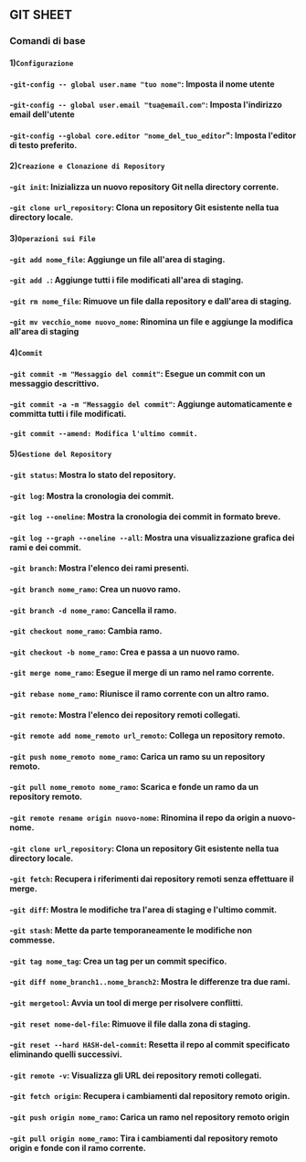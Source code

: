 ## GIT SHEET
### Comandi di base
#### 1)`Configurazione`
#### **`-git-config -- global user.name "tuo nome"`: Imposta il nome utente**
#### **-`git-config -- global user.email "tua@email.com"`: Imposta l'indirizzo email dell'utente**
#### **-`git-config --global core.editor "nome_del_tuo_editor`": Imposta l'editor di testo preferito.**
#### 2)**`Creazione e Clonazione di Repository`**
#### **-`git init`: Inizializza un nuovo repository Git nella directory corrente.**
#### **-`git clone url_repository`: Clona un repository Git esistente nella tua directory locale.**
#### 3)`Operazioni sui File`
#### **-`git add nome_file`: Aggiunge un file all'area di staging.**
#### **-`git add .`: Aggiunge tutti i file modificati all'area di staging.**
#### **-`git rm nome_file`: Rimuove un file dalla repository e dall'area di staging.**
#### **-`git mv vecchio_nome nuovo_nome`: Rinomina un file e aggiunge la modifica all'area di staging**
#### 4)`Commit`
#### **-`git commit -m "Messaggio del commit"`: Esegue un commit con un messaggio descrittivo.**
#### **-`git commit -a -m "Messaggio del commit"`: Aggiunge automaticamente e committa tutti i file modificati.**
#### **`-git commit --amend: Modifica l'ultimo commit.`**
#### 5)`Gestione del Repository`

#### **`-git status`: Mostra lo stato del repository.**
#### **-`git log`: Mostra la cronologia dei commit.**
#### **-`git log --oneline`: Mostra la cronologia dei commit in formato breve.**
#### **-`git log --graph --oneline --all`: Mostra una visualizzazione grafica dei rami e dei commit.**
#### **-`git branch`: Mostra l'elenco dei rami presenti.**
#### **-`git branch nome_ramo`: Crea un nuovo ramo.**
#### **-`git branch -d nome_ramo`: Cancella il ramo.**
#### **-`git checkout nome_ramo`: Cambia ramo.**
#### **-`git checkout -b nome_ramo`: Crea e passa a un nuovo ramo.**
#### **`-git merge nome_ramo`: Esegue il merge di un ramo nel ramo corrente.**
#### **-`git rebase nome_ramo`: Riunisce il ramo corrente con un altro ramo.**
#### **-`git remote`: Mostra l'elenco dei repository remoti collegati.**
#### **-`git remote add nome_remoto url_remoto`: Collega un repository remoto.**
#### **-`git push nome_remoto nome_ramo`: Carica un ramo su un repository remoto.**
#### **-`git pull nome_remoto nome_ramo`: Scarica e fonde un ramo da un repository remoto.**
#### **-`git remote rename origin nuovo-nome`: Rinomina il repo da origin a nuovo-nome.**
#### **-`git clone url_repository`: Clona un repository Git esistente nella tua directory locale.**
#### **-`git fetch`: Recupera i riferimenti dai repository remoti senza effettuare il merge.**
#### **-`git diff`: Mostra le modifiche tra l'area di staging e l'ultimo commit.**
#### **-`git stash`: Mette da parte temporaneamente le modifiche non commesse.**
#### **-`git tag nome_tag`: Crea un tag per un commit specifico.**
#### **-`git diff nome_branch1..nome_branch2`: Mostra le differenze tra due rami.**
#### **-`git mergetool`: Avvia un tool di merge per risolvere conflitti.**
#### **-`git reset nome-del-file`: Rimuove il file dalla zona di staging.**
#### **-`git reset --hard HASH-del-commit`: Resetta il repo al commit specificato eliminando quelli successivi.**
#### **`-git remote -v`: Visualizza gli URL dei repository remoti collegati.**
#### **-`git fetch origin`: Recupera i cambiamenti dal repository remoto origin.**
#### **-`git push origin nome_ramo`: Carica un ramo nel repository remoto origin**
#### **-`git pull origin nome_ramo`: Tira i cambiamenti dal repository remoto origin e fonde con il ramo corrente.**


